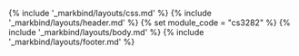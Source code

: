 {% include '_markbind/layouts/css.md' %}
{% include '_markbind/layouts/header.md' %}
{% set module_code = "cs3282" %}
{% include '_markbind/layouts/body.md' %}
{% include '_markbind/layouts/footer.md' %}